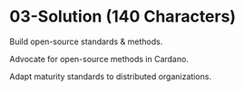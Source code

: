 # 03-Solution (140 Characters)

Build open-source standards & methods.

Advocate for open-source methods in Cardano.

Adapt maturity standards to distributed organizations.


